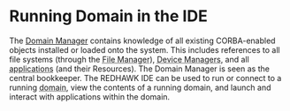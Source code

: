 # Running Domain in the IDE

The [Domain Manager](../Runtime-Environment/domain-manager.html) contains knowledge of all existing CORBA-enabled objects installed or loaded onto the system. This includes references to all file systems (through the <abbr title="See Glossary.">File Manager</abbr>), <abbr title="See Glossary.">Device Managers</abbr>, and all <abbr title="See Glossary.">applications</abbr> (and their Resources). The Domain Manager is seen as the central bookkeeper. The REDHAWK IDE can be used to run or connect to a running <abbr title="See Glossary.">domain</abbr>, view the contents of a running domain, and launch and interact with applications within the domain.

